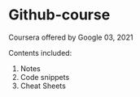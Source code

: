 # Github-course
Coursera offered by Google
03, 2021

Contents included:
1. Notes
2. Code snippets
3. Cheat Sheets 
